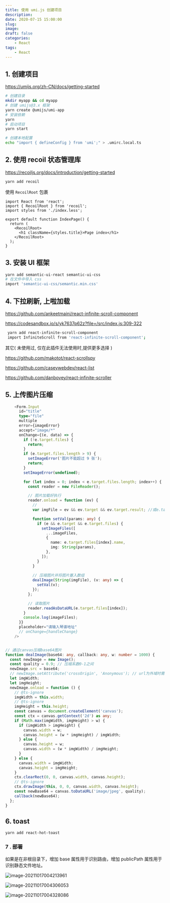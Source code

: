 ```yaml
---
title: 使用 umi.js 创建项目
description: 
date: 2020-07-15 15:00:00
slug: 
image: 
draft: false
categories:
    - React
tags:
    - React
---
```




## 1. 创建项目

https://umijs.org/zh-CN/docs/getting-started

```bash
# 创建目录
mkdir myapp && cd myapp
# 创建 umijs@3.x 框架
yarn create @umijs/umi-app
# 安装依赖
yarn
# 启动项目
yarn start

# 创建本地配置
echo "import { defineConfig } from 'umi';" > .umirc.local.ts
```



## 2. 使用 recoil 状态管理库

https://recoiljs.org/docs/introduction/getting-started

```bash
yarn add recoil
```

使用 `RecoilRoot` 包裹

```tsx
import React from 'react';
import { RecoilRoot } from 'recoil';
import styles from './index.less';

export default function IndexPage() {
  return (
    <RecoilRoot>
      <h1 className={styles.title}>Page index</h1>
    </RecoilRoot>
  );
}

```



## 3. 安装 UI 框架

```bash
yarn add semantic-ui-react semantic-ui-css
# 在文件中导入 css
import 'semantic-ui-css/semantic.min.css'
```



## 4. 下拉刷新, 上啦加载

https://github.com/ankeetmaini/react-infinite-scroll-component

https://codesandbox.io/s/yk7637p62z?file=/src/index.js:309-322

```bash
 yarn add react-infinite-scroll-component
 import InfiniteScroll from 'react-infinite-scroll-component';
```

其它( 未使用过, 仅在此插件无法使用时,提供更多选择 )

https://github.com/makotot/react-scrollspy

https://github.com/caseywebdev/react-list

https://github.com/danbovey/react-infinite-scroller



## 5. 上传图片压缩

```ts
    <Form.Input
      id="title"
      type="file"
      multiple
      error={imageError}
      accept="image/*"
      onChange={(e, data) => {
        if (!e.target.files) {
          return;
        }
        if (e.target.files.length > 9) {
          setImageError('图片不能超过 9 张');
          return;
        }
        setImageError(undefined);

        for (let index = 0; index < e.target.files.length; index++) {
          const reader = new FileReader();

          // 图片加载好执行
          reader.onload = function (ev) {
            // 
            var imgFile = ev && ev.target && ev.target.result; //或e.target都是一样的

            function setVal(params: any) {
              if (e && e.target && e.target.files) {
                setImageFiles([
                  ...imageFiles,
                  {
                    name: e.target.files[index].name,
                    img: String(params),
                  },
                ]);
              }
            }
						
            // 压缩图片并将图片塞入数组
            dealImage(String(imgFile), (v: any) => {
              setVal(v);
            });
          };

          // 读取图片
          reader.readAsDataURL(e.target.files[index]);
        }
        console.log(imageFiles);
      }}
      placeholder="请输入琴谱地址"
      // onChange={handleChange}
    />

```

```ts

// 通过canvas压缩base64图片
function dealImage(base64: any, callback: any, w: number = 1000) {
  const newImage = new Image();
  const quality = 0.9; // 压缩系数0-1之间
  newImage.src = base64;
  // newImage.setAttribute('crossOrigin', 'Anonymous'); // url为外域时需要
  let imgWidth;
  let imgHeight;
  newImage.onload = function () {
    // @ts-ignore
    imgWidth = this.width;
    // @ts-ignore
    imgHeight = this.height;
    const canvas = document.createElement('canvas');
    const ctx = canvas.getContext('2d') as any;
    if (Math.max(imgWidth, imgHeight) > w) {
      if (imgWidth > imgHeight) {
        canvas.width = w;
        canvas.height = (w * imgHeight) / imgWidth;
      } else {
        canvas.height = w;
        canvas.width = (w * imgWidth) / imgHeight;
      }
    } else {
      canvas.width = imgWidth;
      canvas.height = imgHeight;
    }
    ctx.clearRect(0, 0, canvas.width, canvas.height);
    // @ts-ignore
    ctx.drawImage(this, 0, 0, canvas.width, canvas.height);
    const newBase64 = canvas.toDataURL('image/jpeg', quality);
    callback(newBase64);
  };
}
```





## 6. toast

```bash
yarn add react-hot-toast
```



### 7 . 部署

如果是在非根目录下，增加 base 属性用于识别路由，增加 publicPath 属性用于识别静态文件地址。

![image-20211017004213961](http://img.golang.space/shot-1634402534241.png)

![image-20211017004306053](http://img.golang.space/shot-1634402586274.png)

![image-20211017004328086](http://img.golang.space/shot-1634402608308.png)
